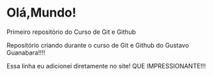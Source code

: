 # Olá,Mundo!
 Primeiro repositório do Curso de Git e Github

 Repositório criando durante o curso de Git e Github do Gustavo Guanabara!!!!

 Essa linha eu adicionei diretamente no site! QUE IMPRESSIONANTE!!!
